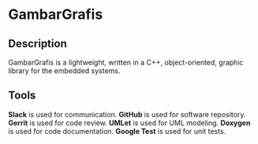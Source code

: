 # GambarGrafis

## Description
GambarGrafis is a lightweight, written in a C++, object-oriented, graphic library for the embedded systems.

## Tools

**Slack** is used for communication. 
**GitHub** is used for software repository. 
**Gerrit** is used for code review. 
**UMLet** is used for UML modeling.
**Doxygen** is used for code documentation. 
**Google Test** is used for unit tests.